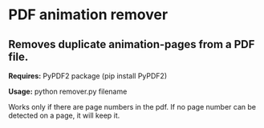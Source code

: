 # PDF animation remover
## Removes duplicate animation-pages from a PDF file.

**Requires:** PyPDF2 package (pip install PyPDF2)

**Usage:** python remover.py filename

Works only if there are page numbers in the pdf. If no page number can be detected on a page, it will keep it.
